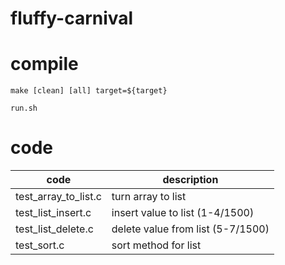 # fluffy-carnival

# compile

```
make [clean] [all] target=${target}
```

```
run.sh
```

# code

|  code   | description  |
|  ----   | ----  |
| test_array_to_list.c   | turn array to list  |
| test_list_insert.c   | insert value to list (1-4/1500) |
| test_list_delete.c | delete value from list (5-7/1500) |
| test_sort.c | sort method for list |
